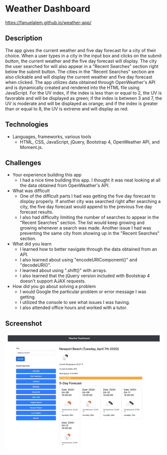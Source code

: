 # Weather Dashboard

https://fanuelalem.github.io/weather-app/

## Description
<!-- * What does the app do? -->
The app gives the current weather and five day forecast for a city of their choice. When a user types in a city in the input box and clicks on the submit button, the current weather and the five day forecast will display. The city the user searched for will also appear in a "Recent Searches" section right below the submit button. The cities in the "Recent Searches" section are also clickable and will display the current weather and five day forecast when clicked. The app utilizes data obtained through OpenWeather's API and is dynamically created and rendered into the HTML file using JavaScript. For the UV index, if the index is less than or equal to 2, the UV is favorable and will be displayed as green; if the index is between 3 and 7, the UV is moderate and will be displayed as orange; and if the index is greater than or equal to 8, the UV is extreme and will display as red.

## Technologies
* Languages, frameworks, various tools
    * HTML, CSS, JavaScript, jQuery, Bootstrap 4, OpenWeather API, and Moment.js.

## Challenges
* Your experience building this app
    * I had a nice time building this app.  I thought it was neat looking at all the data obtained from OpenWeather's API.
* What was difficult
    * One of the difficult parts I had was getting the five day forecast to display properly.  If another city was searched right after searching a city, the five day forecast would append to the previous five day forecast results.
    * I also had difficulty limiting the number of searches to appear in the "Recent Searches" section.  The list would keep growing and growing whenever a search was made.  Another issue I had was preventing the same city from showing up in the "Recent Searches" section.
* What did you learn
    * I learned how to better navigate through the data obtained from an API.
    * I also learned about using "encodeURIComponent()" and "decodeURI()".
    * I learned about using ".shift()" with arrays.
    * I also learned that the jQuery version included with Bootstrap 4 doesn't support AJAX requests.
* How did you go about solving a problem
    * I would Google the particular problem or error message I was getting.
    * I utilized the console to see what issues I was having.
    * I also attended office hours and worked with a tutor.

## Screenshot
![homework 6 screenshot](./assets/images/homework6-screenshot.png)

